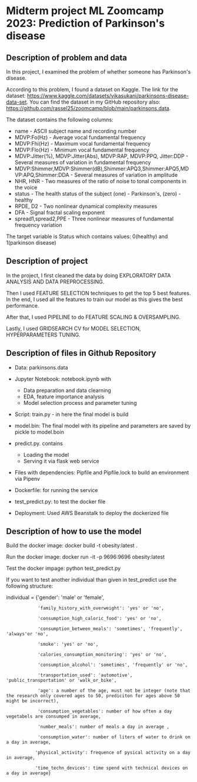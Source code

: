 # Midterm project ML Zoomcamp 2023: Prediction of Parkinson's disease

## Description of problem and data

In this project, I examined the problem of whether someone has Parkinson's disease.

According to this problem, I found a dataset on Kaggle.
The link for the dataset: https://www.kaggle.com/datasets/vikasukani/parkinsons-disease-data-set.
You can find the dataset in my GitHub repository also: https://github.com/rassel25/zoomcamp/blob/main/parkinsons.data.

The dataset contains the following columns:
- name - ASCII subject name and recording number
- MDVP:Fo(Hz) - Average vocal fundamental frequency
- MDVP:Fhi(Hz) - Maximum vocal fundamental frequency
- MDVP:Flo(Hz) - Minimum vocal fundamental frequency
- MDVP:Jitter(%), MDVP:Jitter(Abs), MDVP:RAP, MDVP:PPQ, Jitter:DDP - Several measures of variation in fundamental frequency
- MDVP:Shimmer,MDVP:Shimmer(dB),Shimmer:APQ3,Shimmer:APQ5,MDVP:APQ,Shimmer:DDA - Several measures of variation in amplitude
- NHR, HNR - Two measures of the ratio of noise to tonal components in the voice
- status - The health status of the subject (one) - Parkinson's, (zero) - healthy
- RPDE, D2 - Two nonlinear dynamical complexity measures
- DFA - Signal fractal scaling exponent
- spread1,spread2,PPE - Three nonlinear measures of fundamental frequency variation

The target variable is Status which contains values: 0(healthy) and 1(parkinson disease)

## Description of project

In the project, I first cleaned the data by doing EXPLORATORY DATA ANALYSIS AND DATA PREPROCESSING.

Then I used FEATURE SELECTION techniques to get the top 5 best features. In the end, I used all the features to train our model as this gives the best performance.

After that, I used PIPELINE to do FEATURE SCALING & OVERSAMPLING.

Lastly, I used GRIDSEARCH CV for MODEL SELECTION, HYPERPARAMETERS TUNING.

## Description of files in Github Repository


- Data: parkinsons.data

- Jupyter Notebook: notebook.ipynb with
  - Data preparation and data clearning
  - EDA, feature importance analysis
  - Model selection process and parameter tuning

- Script: train.py - in here the final model is build

- model.bin: The final model with its pipeline and parameters are saved by pickle to model.boin 

- predict.py. contains
  - Loading the model
  - Serving it via flask web service

- Files with dependencies: Pipfile and Pipfile.lock to build an environment via Pipenv

- Dockerfile: for running the service

- test_predict.py: to test the docker file

- Deployment: Used AWS Beanstalk to deploy the dockerized file 

## Description of how to use the model

Build the docker image: docker build -t obesity:latest .

Run the docker image: docker run -it -p 9696:9696 obesity:latest 

Test the docker impage: python test_predict.py

If you want to test another individual than given in test_predict use the following structure: 

individual = {'gender': 'male' or 'female',

                'family_history_with_overweight': 'yes' or 'no',
                
                'consumption_high_caloric_food': 'yes' or 'no',
                
                'consumption_between_meals': 'sometimes', 'frequently', 'always'or 'no',
                
                'smoke': 'yes' or 'no',
                
                'calories_consumption_monitoring': 'yes' or 'no',
                
                'consumption_alcohol': 'sometimes', 'frequently' or 'no',
                
                'transportation_used': 'automotive', 'public_transportation' or 'walk_or_bike',
                
                'age': a number of the age, must not be integer (note that the research only covered ages to 50, prediciton for ages above 50 might be incorrect),
                
                'consumption_vegetables': number of how often a day vegetabels are consumped in average,
                
                'number_meals': number of meals a day in average ,
                
                'consumption_water': number of liters of water to drink on a day in average,
               
               'physical_activity': frequence of pysical activity on a day in average,
               
               'time_techn_devices': time spend with technical devices on a day in average}

